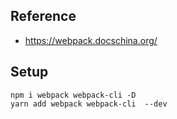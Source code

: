 ## Reference
- https://webpack.docschina.org/

## Setup
```
npm i webpack webpack-cli -D
yarn add webpack webpack-cli  --dev
```